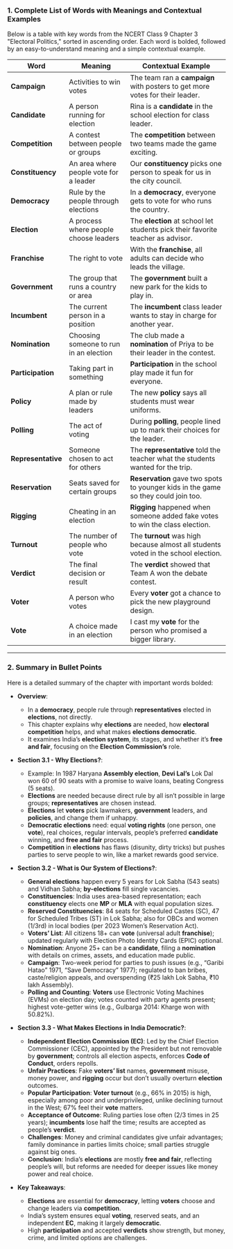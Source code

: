 ### 1. Complete List of Words with Meanings and Contextual Examples

Below is a table with key words from the NCERT Class 9 Chapter 3 "Electoral Politics," sorted in ascending order. Each word is bolded, followed by an easy-to-understand meaning and a simple contextual example.

| **Word**              | **Meaning**                               | **Contextual Example**                                                                 |
|-----------------------|-------------------------------------------|---------------------------------------------------------------------------------------|
| **Campaign**          | Activities to win votes                   | The team ran a **campaign** with posters to get more votes for their leader.          |
| **Candidate**         | A person running for election            | Rina is a **candidate** in the school election for class leader.                       |
| **Competition**       | A contest between people or groups       | The **competition** between two teams made the game exciting.                        |
| **Constituency**      | An area where people vote for a leader    | Our **constituency** picks one person to speak for us in the city council.             |
| **Democracy**         | Rule by the people through elections      | In a **democracy**, everyone gets to vote for who runs the country.                    |
| **Election**          | A process where people choose leaders    | The **election** at school let students pick their favorite teacher as advisor.         |
| **Franchise**         | The right to vote                         | With the **franchise**, all adults can decide who leads the village.                   |
| **Government**        | The group that runs a country or area    | The **government** built a new park for the kids to play in.                          |
| **Incumbent**         | The current person in a position          | The **incumbent** class leader wants to stay in charge for another year.               |
| **Nomination**        | Choosing someone to run in an election    | The club made a **nomination** of Priya to be their leader in the contest.             |
| **Participation**     | Taking part in something                 | **Participation** in the school play made it fun for everyone.                        |
| **Policy**            | A plan or rule made by leaders           | The new **policy** says all students must wear uniforms.                              |
| **Polling**           | The act of voting                        | During **polling**, people lined up to mark their choices for the leader.              |
| **Representative**    | Someone chosen to act for others         | The **representative** told the teacher what the students wanted for the trip.         |
| **Reservation**       | Seats saved for certain groups           | **Reservation** gave two spots to younger kids in the game so they could join too.    |
| **Rigging**           | Cheating in an election                  | **Rigging** happened when someone added fake votes to win the class election.         |
| **Turnout**           | The number of people who vote           | The **turnout** was high because almost all students voted in the school election.     |
| **Verdict**           | The final decision or result             | The **verdict** showed that Team A won the debate contest.                            |
| **Voter**             | A person who votes                       | Every **voter** got a chance to pick the new playground design.                       |
| **Vote**              | A choice made in an election             | I cast my **vote** for the person who promised a bigger library.                      |

---

### 2. Summary in Bullet Points

Here is a detailed summary of the chapter with important words bolded:

- **Overview**:
  - In a **democracy**, people rule through **representatives** elected in **elections**, not directly.
  - This chapter explains why **elections** are needed, how **electoral competition** helps, and what makes **elections democratic**.
  - It examines India’s **election system**, its stages, and whether it’s **free and fair**, focusing on the **Election Commission’s** role.

- **Section 3.1 - Why Elections?**:
  - Example: In 1987 Haryana **Assembly election**, **Devi Lal’s** Lok Dal won 60 of 90 seats with a promise to waive loans, beating Congress (5 seats).
  - **Elections** are needed because direct rule by all isn’t possible in large groups; **representatives** are chosen instead.
  - **Elections** let **voters** pick lawmakers, **government** leaders, and **policies**, and change them if unhappy.
  - **Democratic elections** need: equal **voting rights** (one person, one **vote**), real choices, regular intervals, people’s preferred **candidate** winning, and **free and fair** process.
  - **Competition** in **elections** has flaws (disunity, dirty tricks) but pushes parties to serve people to win, like a market rewards good service.

- **Section 3.2 - What is Our System of Elections?**:
  - **General elections** happen every 5 years for Lok Sabha (543 seats) and Vidhan Sabha; **by-elections** fill single vacancies.
  - **Constituencies**: India uses area-based representation; each **constituency** elects one **MP** or **MLA** with equal population sizes.
  - **Reserved Constituencies**: 84 seats for Scheduled Castes (SC), 47 for Scheduled Tribes (ST) in Lok Sabha; also for OBCs and women (1/3rd) in local bodies (per 2023 Women’s Reservation Act).
  - **Voters’ List**: All citizens 18+ can **vote** (universal adult **franchise**); updated regularly with Election Photo Identity Cards (EPIC) optional.
  - **Nomination**: Anyone 25+ can be a **candidate**, filing a **nomination** with details on crimes, assets, and education made public.
  - **Campaign**: Two-week period for parties to push issues (e.g., “Garibi Hatao” 1971, “Save Democracy” 1977); regulated to ban bribes, caste/religion appeals, and overspending (₹25 lakh Lok Sabha, ₹10 lakh Assembly).
  - **Polling and Counting**: **Voters** use Electronic Voting Machines (EVMs) on election day; votes counted with party agents present; highest vote-getter wins (e.g., Gulbarga 2014: Kharge won with 50.82%).

- **Section 3.3 - What Makes Elections in India Democratic?**:
  - **Independent Election Commission (EC)**: Led by the Chief Election Commissioner (CEC), appointed by the President but not removable by **government**; controls all election aspects, enforces **Code of Conduct**, orders repolls.
  - **Unfair Practices**: Fake **voters’ list** names, **government** misuse, money power, and **rigging** occur but don’t usually overturn **election** outcomes.
  - **Popular Participation**: **Voter turnout** (e.g., 66% in 2015) is high, especially among poor and underprivileged, unlike declining turnout in the West; 67% feel their **vote** matters.
  - **Acceptance of Outcome**: Ruling parties lose often (2/3 times in 25 years); **incumbents** lose half the time; results are accepted as people’s **verdict**.
  - **Challenges**: Money and criminal candidates give unfair advantages; family dominance in parties limits choice; small parties struggle against big ones.
  - **Conclusion**: India’s **elections** are mostly **free and fair**, reflecting people’s will, but reforms are needed for deeper issues like money power and real choice.

- **Key Takeaways**:
  - **Elections** are essential for **democracy**, letting **voters** choose and change leaders via **competition**.
  - India’s system ensures equal **voting**, reserved seats, and an independent **EC**, making it largely **democratic**.
  - High **participation** and accepted **verdicts** show strength, but money, crime, and limited options are challenges.
  